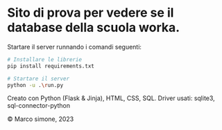 # Sito di prova per vedere se il database della scuola worka.

Startare il server runnando i comandi seguenti: 
```sh
# Installare le librerie
pip install requirements.txt

# Startare il server
python -u .\run.py
```

Creato con Python (Flask & Jinja), HTML, CSS, SQL.
Driver usati: sqlite3, sql-connector-python

&copy; Marco simone, 2023